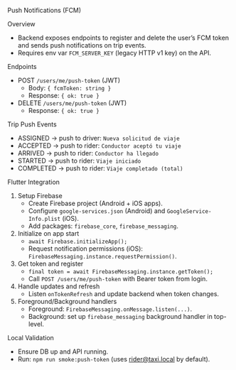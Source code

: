 Push Notifications (FCM)

Overview
- Backend exposes endpoints to register and delete the user’s FCM token and sends push notifications on trip events.
- Requires env var `FCM_SERVER_KEY` (legacy HTTP v1 key) on the API.

Endpoints
- POST `/users/me/push-token` (JWT)
  - Body: `{ fcmToken: string }`
  - Response: `{ ok: true }`
- DELETE `/users/me/push-token` (JWT)
  - Response: `{ ok: true }`

Trip Push Events
- ASSIGNED → push to driver: `Nueva solicitud de viaje`
- ACCEPTED → push to rider: `Conductor aceptó tu viaje`
- ARRIVED → push to rider: `Conductor ha llegado`
- STARTED → push to rider: `Viaje iniciado`
- COMPLETED → push to rider: `Viaje completado (total)`

Flutter Integration
1) Setup Firebase
   - Create Firebase project (Android + iOS apps).
   - Configure `google-services.json` (Android) and `GoogleService-Info.plist` (iOS).
   - Add packages: `firebase_core`, `firebase_messaging`.
2) Initialize on app start
   - `await Firebase.initializeApp();`
   - Request notification permissions (iOS): `FirebaseMessaging.instance.requestPermission()`.
3) Get token and register
   - `final token = await FirebaseMessaging.instance.getToken();`
   - Call `POST /users/me/push-token` with Bearer token from login.
4) Handle updates and refresh
   - Listen `onTokenRefresh` and update backend when token changes.
5) Foreground/Background handlers
   - Foreground: `FirebaseMessaging.onMessage.listen(...)`.
   - Background: set up `firebase_messaging` background handler in top-level.

Local Validation
- Ensure DB up and API running.
- Run: `npm run smoke:push-token` (uses rider@taxi.local by default).

